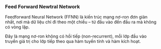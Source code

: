 ### Feed Forward Newtral Network

Feedforward Neural Network (FFNN) là kiến trúc mạng nơ-ron đơn giản nhất, nơi mà dữ liệu chỉ đi theo một chiều – từ đầu vào đến đầu ra mà không có vòng lặp.

Đây là mạng nơ-ron không có hồi tiếp (non-recurrent), mỗi lớp đầu vào truyền giá trị cho lớp tiếp theo qua hàm tuyến tính và hàm kích hoạt.